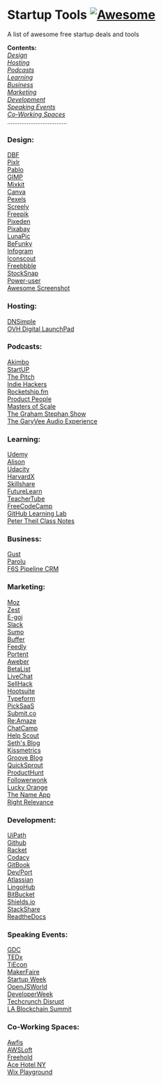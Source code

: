 # Startup Tools [![Awesome](https://cdn.rawgit.com/sindresorhus/awesome/d7305f38d29fed78fa85652e3a63e154dd8e8829/media/badge.svg)](https://github.com/sindresorhus/awesome)
A list of awesome free startup deals and tools  

**Contents:**  
*[Design](https://github.com/Mentors4EDU/Startup-Tools#design)*  
*[Hosting](https://github.com/Mentors4EDU/Startup-Tools#hosting)*  
*[Podcasts](https://github.com/Mentors4EDU/Startup-Tools#podcasts)*  
*[Learning](https://github.com/Mentors4EDU/Startup-Tools#learning)*  
*[Business](https://github.com/Mentors4EDU/Startup-Tools#business)*  
*[Marketing](https://github.com/Mentors4EDU/Startup-Tools#marketing)*  
*[Development](https://github.com/Mentors4EDU/Startup-Tools#development)*  
*[Speaking Events](https://github.com/Mentors4EDU/Startup-Tools#speaking-events)*  
*[Co-Working Spaces](https://github.com/Mentors4EDU/Startup-Tools#co-working-spaces)*  
..................................
### Design:  
[DBF](http://dbfreebies.co/)  
[Pixlr](https://pixlr.com/)  
[Pablo](https://pablo.buffer.com/)  
[GIMP](https://www.gimp.org/)  
[Mixkit](https://mixkit.co)  
[Canva](https://www.canva.com/)  
[Pexels](https://www.pexels.com/)  
[Screely](https://www.screely.com/)  
[Freepik](https://www.freepik.com/)  
[Pixeden](http://www.pixeden.com/free-design-web-resources)  
[Pixabay](https://pixabay.com/)  
[LunaPic](https://www4.lunapic.com/editor/)  
[BeFunky](https://www.befunky.com/create/photo-editor/)  
[Infogram](https://www.f6s.com/deals/6831/infogram-business-1month-free)  
[Iconscout](https://www.f6s.com/deals/6679/free-icons-for-3-months)  
[Freebbble](http://freebbble.com/)  
[StockSnap](https://stocksnap.io/)  
[Power-user](https://www.f6s.com/deals/6301/premium-license-for-free)  
[Awesome Screenshot](http://www.awesomescreenshot.com/)

### Hosting:  
[DNSimple](https://www.f6s.com/deals/287/1-yr-free-dnsimple-hosted-dns)  
[OVH Digital LaunchPad](https://www.ovh.com/world/startup/)

### Podcasts:
[Akimbo](https://www.akimbo.link/)  
[StartUP](https://gimletmedia.com/shows/startup)  
[The Pitch](https://gimletmedia.com/shows/the-pitch)  
[Indie Hackers](https://www.indiehackers.com/podcast)  
[Rocketship.fm](http://rocketship.fm/)  
[Product People](https://www.productpeople.tv/)   
[Masters of Scale](https://mastersofscale.com/)  
[The Graham Stephan Show](https://www.youtube.com/channel/UCa-ckhlKL98F8YXKQ-BALiw)  
[The GaryVee Audio Experience](https://www.garyvaynerchuk.com/podcast/)

### Learning:  
[Udemy](https://www.udemy.com/courses/it-and-software/?price=price-free&sort=popularity)  
[Alison](https://alison.com/)  
[Udacity](https://www.udacity.com/course/how-to-build-a-startup--ep245)  
[HarvardX](https://www.edx.org/school/harvardx)  
[Skillshare](https://www.skillshare.com/business)  
[FutureLearn](https://www.futurelearn.com/courses)  
[TeacherTube](https://www.teachertube.com/)  
[FreeCodeCamp](https://www.freecodecamp.org/)  
[GitHub Learning Lab](https://lab.github.com//)  
[Peter Theil Class Notes](https://blakemasters.com/post/24578683805/peter-thiels-cs183-startup-class-18-notes)

### Business:
[Gust](https://gust.com/)  
[Parolu](https://www.f6s.com/deals/6178/6-months-free-business-plan)  
[F6S Pipeline CRM](https://www.f6s.com/online/pipeline-crm)

### Marketing:  
[Moz](https://moz.com/free-seo-tools)  
[Zest](https://zest.is/)  
[E-goi](https://www.f6s.com/deals/4812/1-year-of-free-mkt-automation)  
[Slack](https://slack.com/)  
[Sumo](https://sumo.com/)  
[Buffer](https://buffer.com/)  
[Feedly](https://feedly.com/i/welcome)  
[Portent](https://www.portent.com/tools/title-maker)  
[Aweber](https://www.f6s.com/deals/4640/60-day-free-trial-of-aweber)  
[BetaList](https://betalist.com/)  
[LiveChat](https://startups.livechatinc.com/)  
[SellHack](https://www.f6s.com/deals/5247/100-free-sales-leads)  
[Hootsuite](https://hootsuite.com/)  
[Typeform](https://www.typeform.com/)  
[PickSaaS](https://www.picksaas.com/pricing)  
[Submit.co](https://submit.co/)  
[Re:Amaze](https://www.f6s.com/deals/6692/3-months-free)  
[ChatCamp](https://www.f6s.com/deals/9189/3-months-free-growth-plan)  
[Help Scout](https://www.f6s.com/deals/563/3-months-free-trial)  
[Seth's Blog](https://seths.blog/)  
[Kissmetrics](https://get.kissmetricshq.com/km-schedule-demo/)  
[Groove Blog](https://www.groovehq.com/blog)  
[QuickSprout](https://www.quicksprout.com/blog/)  
[ProductHunt](https://producthunt.com)  
[Followerwonk](https://followerwonk.com/)  
[Lucky Orange](https://www.f6s.com/deals/6268/1-month-free-on-lucky-orange)  
[The Name App](https://thenameapp.com/)  
[Right Relevance](https://www.rightrelevance.com/search/influencers)

### Development:  
[UiPath](https://www.f6s.com/deals/6049/free-automation-software)  
[Github](https://github.com)  
[Racket](https://racket-lang.org/)  
[Codacy](https://www.codacy.com/pricing)  
[GitBook](https://www.gitbook.com/)  
[Dev/Port](http://www.devport.co/)  
[Atlassian](https://www.atlassian.com/)  
[LingoHub](https://lingohub.com/)  
[BitBucket](https://bitbucket.org/)  
[Shields.io](https://shields.io/)  
[StackShare](https://stackshare.io/stacks)  
[ReadtheDocs](https://readthedocs.org/)

### Speaking Events:
[GDC](https://www.gdconf.com/call-for-submissions)  
[TEDx](https://www.ted.com/tedx/events)  
[TiEcon](https://www.tiecon.org/)  
[MakerFaire](https://makerfaire.com/)  
[Startup Week](https://startupweek.co/)  
[OpenJSWorld](https://events.linuxfoundation.org/openjs-world/program/cfp/)  
[DeveloperWeek](https://www.developerweek.com/conference/call-for-speakers/)  
[Techcrunch Disrupt](https://techcrunch.com/events/disrupt-sf-2020/)  
[LA Blockchain Summit](https://lablockchainsummit.com/speaker-application)

### Co-Working Spaces:
[Awfis](https://www.f6s.com/deals/7915/2-day-free-pass)  
[AWSLoft](https://aws.amazon.com/start-ups/loft/)  
[Freehold](https://www.freeholdbrooklyn.com/)  
[Ace Hotel NY](https://www.acehotel.com/newyork/events-and-spaces/calendar/)  
[Wix Playground](https://www.wix.com/designers/events)
